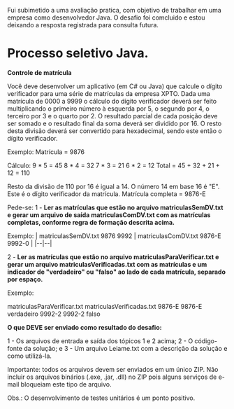 Fui subimetido a uma avaliação pratica, com objetivo de trabalhar em uma empresa como desenvolvedor Java. O desafio foi comcluido e estou deixando a resposta registrada para consulta futura.

# Processo seletivo Java.
**Controle de matrícula**

Você deve desenvolver um aplicativo (em C# ou Java) que calcule o dígito verificador para uma série de matrículas da empresa XPTO.
Dada uma matrícula de 0000 a 9999 o cálculo do dígito verificador deverá ser feito multiplicando o primeiro número à esquerda por 5, o segundo por 4, o terceiro por 3 e o quarto por 2. O resultado parcial de cada posição deve ser somado e o resultado final da soma deverá ser dividido por 16. O resto desta divisão deverá ser convertido para hexadecimal, sendo este então o dígito verificador.

Exemplo: Matrícula = 9876

Cálculo:
9 * 5 = 45
8 * 4 = 32
7 * 3 = 21
6 * 2 = 12
Total = 45 + 32 + 21 + 12 = 110

Resto da divisão de 110 por 16 é igual a 14.
O número 14 em base 16 é "E". Este é o dígito verificador da matrícula.
Matrícula completa = 9876-E

Pede-se:
1 - **Ler as matrículas que estão no arquivo matriculasSemDV.txt e gerar um arquivo de saída matriculasComDV.txt com as matrículas completas, conforme regra de formação descrita acima.**

Exemplo:
| matriculasSemDV.txt 9876 9992  | matriculasComDV.txt 9876-E 9992-0 |
|--|--|

2 - **Ler as matrículas que estão no arquivo matriculasParaVerificar.txt e gerar um arquivo matriculasVerificadas.txt com as matrículas e um indicador de "verdadeiro" ou "falso" ao lado de cada matrícula, separado por espaço.**

Exemplo:

matriculasParaVerificar.txt matriculasVerificadas.txt
9876-E 9876-E verdadeiro
9992-2 9992-2 falso

**O que DEVE ser enviado como resultado do desafio:**

1 - Os arquivos de entrada e saída dos tópicos 1 e 2 acima;
2 - O código-fonte da solução; e
3 - Um arquivo Leiame.txt com a descrição da solução e como utilizá-la.

Importante: todos os arquivos devem ser enviados em um único ZIP. Não incluir os arquivos binários (.exe, .jar, .dll) no ZIP pois alguns serviços de e-mail bloqueiam este tipo de arquivo.

Obs.: O desenvolvimento de testes unitários é um ponto positivo.
